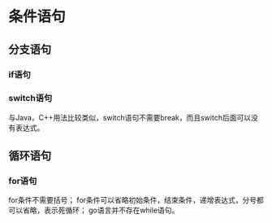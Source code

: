 # 条件语句

## 分支语句
### if语句

### switch语句
与Java，C++用法比较类似，switch语句不需要break，而且switch后面可以没有表达式。

## 循环语句
### for语句
for条件不需要括号；
for条件可以省略初始条件，结束条件，递增表达式，分号都可以省略，表示死循环；
go语言并不存在while语句。
